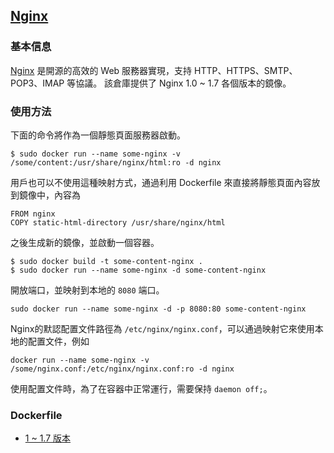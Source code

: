 ## [Nginx](https://registry.hub.docker.com/_/nginx/)

### 基本信息
[Nginx](https://en.wikipedia.org/wiki/Nginx) 是開源的高效的 Web 服務器實現，支持 HTTP、HTTPS、SMTP、POP3、IMAP 等協議。
該倉庫提供了 Nginx 1.0 ~ 1.7 各個版本的鏡像。

### 使用方法
下面的命令將作為一個靜態頁面服務器啟動。
```
$ sudo docker run --name some-nginx -v /some/content:/usr/share/nginx/html:ro -d nginx
```
用戶也可以不使用這種映射方式，通過利用 Dockerfile 來直接將靜態頁面內容放到鏡像中，內容為
```
FROM nginx
COPY static-html-directory /usr/share/nginx/html
```
之後生成新的鏡像，並啟動一個容器。
```
$ sudo docker build -t some-content-nginx .
$ sudo docker run --name some-nginx -d some-content-nginx
```
開放端口，並映射到本地的 `8080` 端口。
```
sudo docker run --name some-nginx -d -p 8080:80 some-content-nginx
```

Nginx的默認配置文件路徑為 `/etc/nginx/nginx.conf`，可以通過映射它來使用本地的配置文件，例如
```
docker run --name some-nginx -v /some/nginx.conf:/etc/nginx/nginx.conf:ro -d nginx
```
使用配置文件時，為了在容器中正常運行，需要保持 `daemon off;`。

### Dockerfile
* [1 ~ 1.7 版本](https://github.com/nginxinc/docker-nginx/blob/3713a0157083eb4776e71f5a5aef4b2a5bc03ab1/Dockerfile)
